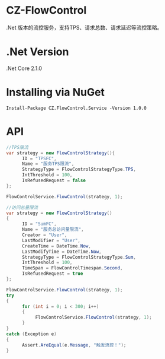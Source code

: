 # CZ-FlowControl
.Net 版本的流控服务，支持TPS、请求总数、请求延迟等流控策略。
# .Net Version
.Net Core 2.1.0
# Installing via NuGet

    Install-Package CZ.FlowControl.Service -Version 1.0.0

# API
```csharp
//TPS限流
var strategy = new FlowControlStrategy(){
      ID = "TPSFC",      
      Name = "服务TPS限流",     
      StrategyType = FlowControlStrategyType.TPS,
      IntThreshold = 100,
      IsRefusedRequest = false
};

FlowControlService.FlowControl(strategy, 1);
```
```csharp
//访问总量限流
var strategy = new FlowControlStrategy()
{
      ID = "SumFC",
      Name = "服务总访问量限流",
      Creator = "User",
      LastModifier = "User",
      CreateTime = DateTime.Now,
      LastModifyTime = DateTime.Now,
      StrategyType = FlowControlStrategyType.Sum,
      IntThreshold = 100,
      TimeSpan = FlowControlTimespan.Second,
      IsRefusedRequest = true
};

FlowControlService.FlowControl(strategy, 1);
try
{
      for (int i = 0; i < 300; i++)
      {
           FlowControlService.FlowControl(strategy, 1);
      }
}
catch (Exception e)
{
      Assert.AreEqual(e.Message, "触发流控！");
}

```

